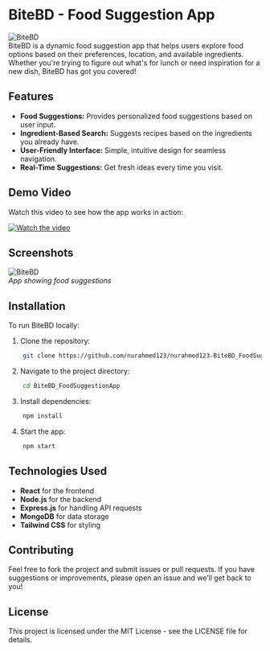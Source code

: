 
# BiteBD - Food Suggestion App

![BiteBD](https://cloud-gwmvsjmp6-hack-club-bot.vercel.app/0screenshot_2025-01-24_at_5.20.09___pm.png)  
BiteBD is a dynamic food suggestion app that helps users explore food options based on their preferences, location, and available ingredients. Whether you're trying to figure out what's for lunch or need inspiration for a new dish, BiteBD has got you covered!

## Features

-   **Food Suggestions:** Provides personalized food suggestions based on user input.
-   **Ingredient-Based Search:** Suggests recipes based on the ingredients you already have.
-   **User-Friendly Interface:** Simple, intuitive design for seamless navigation.
-   **Real-Time Suggestions:** Get fresh ideas every time you visit.

## Demo Video

Watch this video to see how the app works in action:

[![Watch the video](https://img.youtube.com/vi/nEjSSh3pqcI/0.jpg)](https://youtu.be/nEjSSh3pqcI)

## Screenshots

![BiteBD](https://cloud-2imj83hjw-hack-club-bot.vercel.app/0screenshot_2025-01-24_at_5.31.04___pm.png)  
_App showing food suggestions_

## Installation

To run BiteBD locally:

1.  Clone the repository:
```bash
    git clone https://github.com/nurahmed123/nurahmed123-BiteBD_FoodSuggestionApp.git
```
2.  Navigate to the project directory:
    
```bash
    cd BiteBD_FoodSuggestionApp 
```
3.  Install dependencies:
```bash
    npm install
```
4.  Start the app:
    
```bash
    npm start
```

## Technologies Used

-   **React** for the frontend
-   **Node.js** for the backend
-   **Express.js** for handling API requests
-   **MongoDB** for data storage
-   **Tailwind CSS** for styling

## Contributing

Feel free to fork the project and submit issues or pull requests. If you have suggestions or improvements, please open an issue and we’ll get back to you!

## License

This project is licensed under the MIT License - see the LICENSE file for details.
